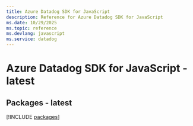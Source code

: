 ```yaml
---
title: Azure Datadog SDK for JavaScript
description: Reference for Azure Datadog SDK for JavaScript
ms.date: 10/29/2025
ms.topic: reference
ms.devlang: javascript
ms.service: datadog
---
```

# Azure Datadog SDK for JavaScript - latest
## Packages - latest
[!INCLUDE [packages](datadog-index.md)]